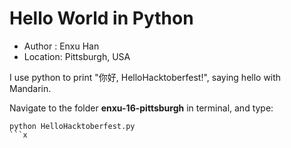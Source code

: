 # Hello World in Python

- Author  : Enxu Han
- Location: Pittsburgh, USA

I use python to print "你好, HelloHacktoberfest!", saying hello with Mandarin.

Navigate to the folder **enxu-16-pittsburgh** in terminal, and type:
```
python HelloHacktoberfest.py
```x